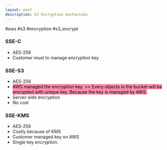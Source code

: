 ```yaml
---
layout: post
description: S3 Encryption mechanisms
---
```


#aws #s3 #encryption #s3_encrypt

### SSE-C
- AES-256
- Customer must to manage encryption key

### SSE-S3
- AES-256
- <mark style="background: #FF5582A6;">AWS managed the encryption key. >> Every objects in the bucket will be encrypted with unique key. Because the key is managed by AWS.</mark>
- Server-side encryption
- No cost

### SSE-KMS
- AES-256
- Costly because of KMS
- Customer managed key on AWS
- Single key encryption.